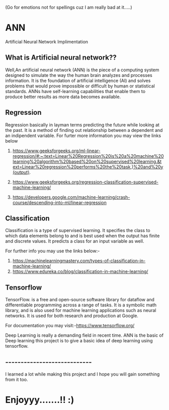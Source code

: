 (Go for emotions not for spellings cuz I am really bad at it.....)

# ANN
Artificial Neural Network Implimentation


## What is Artificial neural network??

Well,An artificial neural network (ANN) is the piece of a computing system designed to simulate the way the human brain analyzes and processes information. It is the foundation of artificial intelligence (AI) and solves problems that would prove impossible or difficult by human or statistical standards. ANNs have self-learning capabilities that enable them to produce better results as more data becomes available.

## Regression 

Regression basically in layman terms predicting the future while looking at the past. It is a method of finding out relationship between a dependent and an indipendent variable.
For furter more information you may view the links below
1. https://www.geeksforgeeks.org/ml-linear-regression/#:~:text=Linear%20Regression%20is%20a%20machine%20learning%20algorithm%20based%20on%20supervised%20learning.&text=Linear%20regression%20performs%20the%20task,)%20and%20y(output).

2. https://www.geeksforgeeks.org/regression-classification-supervised-machine-learning/
3. https://developers.google.com/machine-learning/crash-course/descending-into-ml/linear-regression

## Classification 

Classification is a type of supervised learning. It specifies the class to which data elements belong to and is best used when the output has finite and discrete values. It predicts a class for an input variable as well.

For further info you may use the links below:-
1. https://machinelearningmastery.com/types-of-classification-in-machine-learning/
2. https://www.edureka.co/blog/classification-in-machine-learning/

## Tensorflow 

TensorFlow. is a free and open-source software library for dataflow and differentiable programming across a range of tasks. It is a symbolic math library, and is also used for machine learning applications such as neural networks. It is used for both research and production at Google.

For documentation you may visit:-https://www.tensorflow.org/


Deep Learning is really a demanding field in recent time. ANN is the basic of Deep learning this project is to give a basic idea of deep learning using tensorflow.



## ----------------------------


I learned a lot while making this project and I hope you will gain something from it too.

# Enjoyyy.......!! :)

